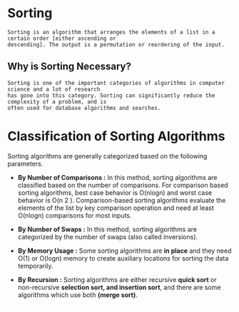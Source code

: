 # Sorting
	Sorting is an algorithm that arranges the elements of a list in a certain order [either ascending or
	descending]. The output is a permutation or reordering of the input.

## Why is Sorting Necessary?
	Sorting is one of the important categories of algorithms in computer science and a lot of research
	has gone into this category. Sorting can significantly reduce the complexity of a problem, and is
	often used for database algorithms and searches.

# Classification of Sorting Algorithms
Sorting algorithms are generally categorized based on the following parameters.

* **By Number of Comparisons :**
	In this method, sorting algorithms are classified based on the number of comparisons. For
	comparison based sorting algorithms, best case behavior is O(nlogn) and worst case behavior is
	O(n 2 ). Comparison-based sorting algorithms evaluate the elements of the list by key comparison
	operation and need at least O(nlogn) comparisons for most inputs.

* **By Number of Swaps :**
	In this method, sorting algorithms are categorized by the number of swaps (also called
	inversions).

* **By Memory Usage :**
	Some sorting algorithms are **in place** and they need O(1) or O(logn) memory to create
	auxiliary locations for sorting the data temporarily.

* **By Recursion :**
	Sorting algorithms are either recursive **quick sort** or non-recursive **selection sort, and insertion
	sort**, and there are some algorithms which use both **(merge sort)**.

* **By Stability :**
	Sorting algorithm is stable if for all indices i and j such that the key A[i] equals key A[j], if record
	R[i] precedes record R[j] in the original file, record R[i] precedes record R[j] in the sorted list.
	Few sorting algorithms maintain the relative order of elements with equal keys (equivalent
	elements retain their relative positions even after sorting).

* **By Adaptability :**
	With a few sorting algorithms, the complexity changes based on pre-sortedness [quick sort]: pre-
	sortedness of the input affects the running time. Algorithms that take this into account are known to
	be adaptive.
	
# Searching
Searching is one of the core computer science algorithms. We know that today’s computers store
a lot of information. To retrieve this information proficiently we need very efficient searching
algorithms. There are certain ways of organizing the data that improves the searching process.
That means, if we keep the data in proper order, it is easy to search the required element. Sorting
is one of the techniques for making the elements ordered.

## Types of Searching

Following are the types of searches which we will be discussing in this book.

* Unordered Linear Search ----> [C++](/Code/C++/Linear_search.cpp) 
* Sorted/Ordered Linear Search
* Binary Search
* Interpolation search
* Binary Search Trees 
* Symbol Tables and Hashing
* String Searching Algorithms: Tries, Ternary Search and Suffix Trees

## Questions :

* Binary Search ----> [Python](/Code/Python/Binary_Search.py)
* Book Allocation ----> [Java](/Code/Java/Book_Allocation.java)
* Bucket Sort ----> [Java](/Code/Java/Bucket_Sort.java)
* Counting Sort ----> [C++](/Code/C++/couting_sort.cpp)
* Cycle Sort ----> [C++](/Code/C++/cycle_sort.cpp)
* DNF SORT ----> [C++](Algorithm/Searching_Sorting/dnf_sort.cpp)
* Fibonacci Search ----> [C++](Algorithm/Searching_Sorting/fibonacci_search.cpp)
* Find peak element using binary search ----> [Python](/Code/Python/peak_element.py)
* Heap Sort ----> [C++](/Code/C++/heap_sort.cpp)
* Insertion Sort ----> [C++](/Code/C++/insertion_sort.cpp)
* Linear Search ----> [Python](/Code/Python/linearsearch.py)
* Merge Sort ----> [C++](/Code/C++/merge_sort.cpp)
* Number of times sorted array rotated ---->[C++](/Code/C++/no_of_rotation.cpp)
* Painter's Partition -->[C++](/Code/Python/Painter's_Partition.py)
* Quick Sort ----> [C++](/Code/C++/quick_sort.cpp)
* Rabin Karp Algorithm ----> [C++](/Code/C++/rabin_karp.cpp)
* Searching in sorted rotated array ----> [Java](/Code/Java/searching_in_sorted_rotated_array.java)
* Selection Sort ----> [C++](/Code/C++/selection_sort.cpp)
* Shell Sort ----> [C++](/Code/C++/shell_sort.cpp)
* Staircase Search ----> [C++](/Code/C++/staircase_search.cpp)
* Three Way Merge Sort ----> [C++](/Code/C++/three_way_merge_sort.cpp)
* Tim Sort ----> [C++](/Code/C++/tim_sort.cpp)
